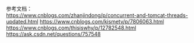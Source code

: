 


参考文档：  
https://www.cnblogs.com/zhanjindong/p/concurrent-and-tomcat-threads-updated.html
https://www.cnblogs.com/kismetv/p/7806063.html
https://www.cnblogs.com/thisiswhy/p/12782548.html
https://ask.csdn.net/questions/757548